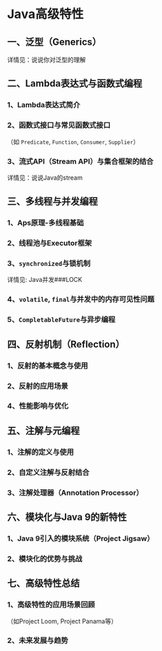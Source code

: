 # Java高级特性

## 一、泛型（Generics）

详情见：<RouteLink to="/interview/0_java#十四、说说你对泛型的理解">说说你对泛型的理解</RouteLink>

## 二、Lambda表达式与函数式编程

### 1、Lambda表达式简介

### 2、函数式接口与常见函数式接口

（如 `Predicate`, `Function`, `Consumer`, `Supplier`）

### 3、流式API（Stream API）与集合框架的结合

详情见：<RouteLink to="/interview/0_java#十六、说说java的stream">说说Java的stream</RouteLink>


## 三、多线程与并发编程

### 1、Aps原理-多线程基础

### 2、线程池与Executor框架

### 3、`synchronized`与锁机制

详情见: <RouteLink to="/concurrent/0_concurrent#concurrent###lock">Java并发###LOCK</RouteLink>

### 4、`volatile`, `final`与并发中的内存可见性问题

### 5、`CompletableFuture`与异步编程

## 四、反射机制（Reflection）

### 1、反射的基本概念与使用
### 2、反射的应用场景
### 4、性能影响与优化

## 五、注解与元编程
### 1、注解的定义与使用
### 2、自定义注解与反射结合
### 3、注解处理器（Annotation Processor）

## 六、模块化与Java 9的新特性
### 1、Java 9引入的模块系统（Project Jigsaw）
### 2、模块化的优势与挑战

## 七、高级特性总结

### 1、高级特性的应用场景回顾

（如Project Loom, Project Panama等）

### 2、未来发展与趋势

